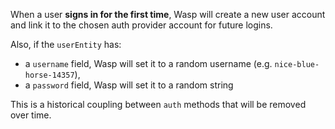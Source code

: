 When a user **signs in for the first time**, Wasp will create a new user account and link it to the chosen auth provider account for future logins.

Also, if the `userEntity` has:
- a `username` field, Wasp will set it to a random username (e.g. `nice-blue-horse-14357`),
- a `password` field, Wasp will set it to a random string

This is a historical coupling between `auth` methods that will be removed over time.

<!-- This snippet is used in overview.md, google.md and github.md -->